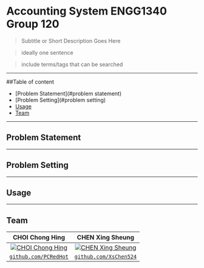 # Accounting System ENGG1340 Group 120

> Subtitle or Short Description Goes Here

> ideally one sentence

> include terms/tags that can be searched

---

##Table of content

- [Problem Statement](#problem statement)
- [Problem Setting](#problem setting)
- [Usage](#usage)
- [Team](#team)

---

## Problem Statement

---

## Problem Setting

---

## Usage

---

## Team

| **CHOI Chong Hing** | **CHEN Xing Sheung** | 
| :---: |:---:|
| [![CHOI Chong Hing](https://i.imgur.com/elZNX0z.jpg?v=3&s=200)](https://github.com/PCRedHot)    | [![CHEN Xing Sheung](https://i.imgur.com/xasWEFT.jpg?v=3&s=200)](https://github.com/XsChen524) | 
| <a href="https://github.com/PCRedHot" target="_blank">`github.com/PCRedHot`</a> | <a href="https://github.com/XsChen524" target="_blank">`github.com/XsChen524`</a> | 
